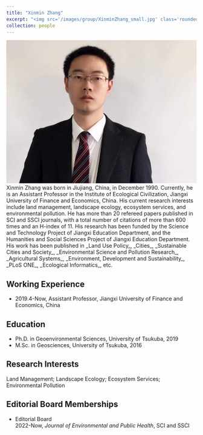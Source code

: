 ```yaml
---
title: "Xinmin Zhang"
excerpt: "<img src='/images/group/XinminZhang_small.jpg' class='rounded-corners'><br/>Principal Investigator"
collection: people
---
```

<img src='/images/group/XinminZhang.jpg' class='rounded-corners'>
<br/>Xinmin Zhang was born in Jiujiang, China, in December 1990. Currently, he is an Assistant Professor in the Institute of Ecological Civilization, Jiangxi University of Finance and Economics, China. His current research interests include land management, landscape ecology, ecosystem services, and environmental pollution. He has more than 20 refereed papers published in SCI and SSCI journals, with a total number of citations of more than 600 times and an H-index of 11. His research has been funded by the Science and Technology Project of Jiangxi Education Department, and the Humanities and Social Sciences Project of Jiangxi Education Department. His work has been published in _Land Use Policy_, _Cities_, _Sustainable Cities and Society_, _Environmental Science and Pollution Research_, _Agricultural Systems_, _Environment, Development and Sustainability_, _PLoS ONE_, _Ecological Informatics_, etc.<br/>

## Working Experience
* 2019.4-Now, Assistant Professor, Jiangxi University of Finance and Economics, China

## Education
* Ph.D. in Geoenvironmental Sciences, University of Tsukuba, 2019
* M.Sc. in Geosciences, University of Tsukuba, 2016

## Research Interests
Land Management; Landscape Ecology; Ecosystem Services; Environmental Pollution

## Editorial Board Memberships
* Editorial Board  
2022-Now, _Journal of Environmental and Public Health_, SCI and SSCI
